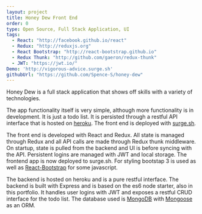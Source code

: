 ```yaml
---
layout: project
title: Honey Dew Front End
order: 0
type: Open Source, Full Stack Application, UI
tags:
  - React: "http://facebook.github.io/react"
  - Redux: "http://reduxjs.org"
  - React Bootstrap: "http://react-bootstrap.github.io"
  - Redux Thunk: "http://github.com/gaeron/redux-thunk"
  - JWT: "https://jwt.io/"
Demo: 'http://vigorous-advice.surge.sh'
githubUrl: "https://github.com/Spence-S/honey-dew"
---
```

Honey Dew is a full stack application that shows off skills with a variety of technologies.

The app functionality itself is very simple, although more functionality is in development. It
is just a todo list. It is persisted through a restful API interface that is hosted on
[heroku](http://heroku.com). The front end is deployed with [surge.sh](http://surge.sh).

The front end is developed with React and Redux. All state is managed through Redux
and all API calls are made through Redux thunk middleware. On startup, state is pulled
from the backend and UI is before syncing with the API. Persistent logins are managed with JWT
and local storage. The frontend app is now deployed to surge.sh. For styling bootstap
3 is used as well as [React-Bootstrap](http://react-bootstrap.github.io) for some javascript.

The backend is hosted on heroku and is a pure restful interface. The backend is built with Express
and is based on the es6 node starter, also in this portfolio. It handles user logins with
JWT and exposes a restful CRUD interface for the todo list. The database used is [MongoDB](http://www.mongodb.com)
with [Mongoose](http://mongoosejs.com) as an ORM.
